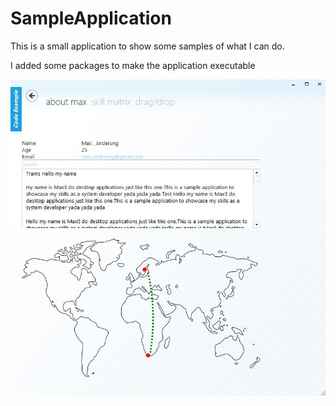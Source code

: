 # SampleApplication

This is a small application to show some samples of what I can do.

I added some packages to make the application executable

![alt tag](https://github.com/Traeskhest/SampleApplication/blob/master/FirstPage.JPG)


